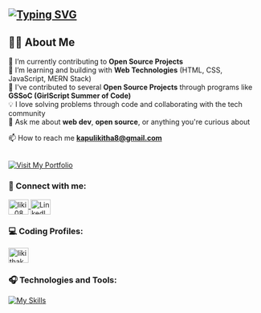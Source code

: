 ## [![Typing SVG](https://readme-typing-svg.demolab.com?font=Fira+Code&pause=1000&multiline=true&width=435&color=87CEEB&lines=Hey%2C+I'm+Likitha!+%F0%9F%91%8B)](https://github.com/likitha-kapu)
## 👩‍💻 About Me

🔭 I’m currently contributing to **Open Source Projects**  
🌱 I’m learning and building with **Web Technologies** (HTML, CSS, JavaScript, MERN Stack)  
🤝 I've contributed to several **Open Source Projects** through programs like **GSSoC (GirlScript Summer of Code)**  
💡 I love solving problems through code and collaborating with the tech community  
💬 Ask me about **web dev**, **open source**, or anything you're curious about  


 📫 How to reach me **kapulikitha8@gmail.com**<br><br>
 
 <a href="https://likitha-kapu.github.io/Portfolio/" target="_blank">
  <img 
    src="https://img.shields.io/badge/Visit%20My%20Portfolio-87CEEB?style=for-the-badge&logo=github" 
    alt="Visit My Portfolio" />
</a>

<h3>💭 Connect with me:</h3>
<p align="left">
  <a href="https://instagram.com/liki_.08" target="_blank">
    <img align="center" src="https://raw.githubusercontent.com/rahuldkjain/github-profile-readme-generator/master/src/images/icons/Social/instagram.svg" alt="liki_.08" height="30" width="40" />
  </a>
  <a href="https://www.linkedin.com/in/likithakapu" target="_blank">
    <img align="center" src="https://raw.githubusercontent.com/rahuldkjain/github-profile-readme-generator/master/src/images/icons/Social/linked-in-alt.svg" alt="LinkedIn" height="30" width="40" />
  </a>
</p>

<h3>💻 Coding Profiles:</h3>
<p align="left">
  <a href="https://www.leetcode.com/LikithaKapu" target="_blank">
    <img align="center" src="https://raw.githubusercontent.com/rahuldkjain/github-profile-readme-generator/master/src/images/icons/Social/leet-code.svg" alt="likithakapu" height="30" width="40" />
  </a>
</p>


<h3>🎧 Technologies and Tools:</h3>

[![My Skills](https://skillicons.dev/icons?i=c,cpp,html,css,bootstrap,js,react,mongodb,nodejs,expressjs,mysql,github,canva)](https://github.com/likitha-kapu) <br>
<br>

